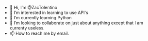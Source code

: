 - 👋 Hi, I’m @ZacTolentino
- 👀 I’m interested in learning to use API's
- 🌱 I’m currently learning Python
- 💞️ I’m looking to collaborate on just about anything except that I am currenty useless.
- 📫 How to reach me by email.

<!---
ZacTolentino/ZacTolentino is a ✨ special ✨ repository because its `README.md` (this file) appears on your GitHub profile.
You can click the Preview link to take a look at your changes.
--->
